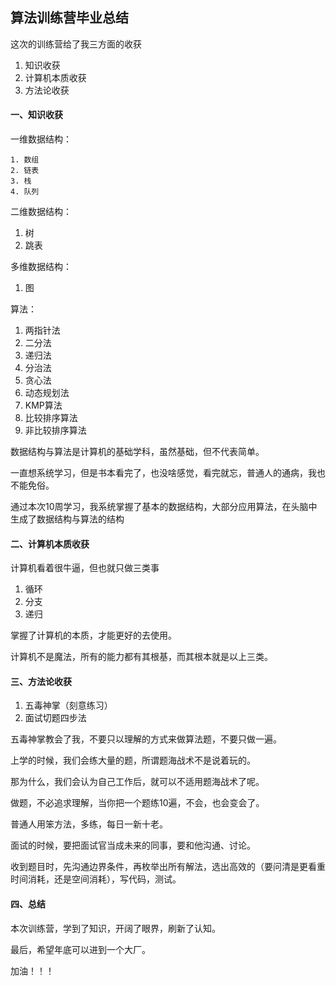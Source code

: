 ## 算法训练营毕业总结

这次的训练营给了我三方面的收获

1. 知识收获
2. 计算机本质收获
3. 方法论收获

#### 一、知识收获

一维数据结构：

 	1. 数组
 	2. 链表
 	3. 栈
 	4. 队列

二维数据结构：

1. 树
2. 跳表

多维数据结构：

1. 图

算法：

1. 两指针法
2. 二分法
3. 递归法
4. 分治法
5. 贪心法
6. 动态规划法
7. KMP算法
8. 比较排序算法
9. 非比较排序算法

数据结构与算法是计算机的基础学科，虽然基础，但不代表简单。

一直想系统学习，但是书本看完了，也没啥感觉，看完就忘，普通人的通病，我也不能免俗。

通过本次10周学习，我系统掌握了基本的数据结构，大部分应用算法，在头脑中生成了数据结构与算法的结构

#### 二、计算机本质收获

计算机看着很牛逼，但也就只做三类事

1. 循环
2. 分支
3. 递归

掌握了计算机的本质，才能更好的去使用。

计算机不是魔法，所有的能力都有其根基，而其根本就是以上三类。

#### 三、方法论收获

1. 五毒神掌（刻意练习）
2. 面试切题四步法

五毒神掌教会了我，不要只以理解的方式来做算法题，不要只做一遍。

上学的时候，我们会练大量的题，所谓题海战术不是说着玩的。

那为什么，我们会认为自己工作后，就可以不适用题海战术了呢。

做题，不必追求理解，当你把一个题练10遍，不会，也会变会了。

普通人用笨方法，多练，每日一新十老。

面试的时候，要把面试官当成未来的同事，要和他沟通、讨论。

 收到题目时，先沟通边界条件，再枚举出所有解法，选出高效的（要问清是更看重时间消耗，还是空间消耗），写代码，测试。

#### 四、总结

本次训练营，学到了知识，开阔了眼界，刷新了认知。

最后，希望年底可以进到一个大厂。

加油！！！

